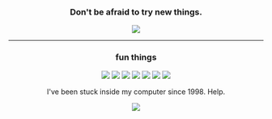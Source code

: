 

<h3 align='center'>
  Don't be afraid to try new things.
  </h3>

<p align="center">
        <img src='https://user-images.githubusercontent.com/83146584/154866157-d4204b63-7141-4d66-a6d3-a6e6303ffc1f.gif' />
</p>

<hr/>

<h3 align="center">
	fun things
</h3>
<p align='center'>
<img src=https://img.shields.io/badge/-Django-black?logo=django />
<img src=https://img.shields.io/badge/-Django%20REST-black?logo=django />
<img src=https://img.shields.io/badge/-Python-black?logo=python />
<img src=https://img.shields.io/badge/-Vue.js-black?logo=vue.js />
<img src=https://img.shields.io/badge/-CSharp-black?logo=csharp />
<img src=https://img.shields.io/badge/-PostgreSQL-black?logo=postgresql />
<img src=https://img.shields.io/badge/-SQLite-black?logo=sqlite />

</p>

<p align='center'>
  I've been stuck inside my computer since 1998. Help.
	<br>
  </p>

<p align=center>
	<img src=https://user-images.githubusercontent.com/83146584/154866453-9e971a08-cf5a-41ce-80b8-e413816a3deb.gif>
</p>
 

